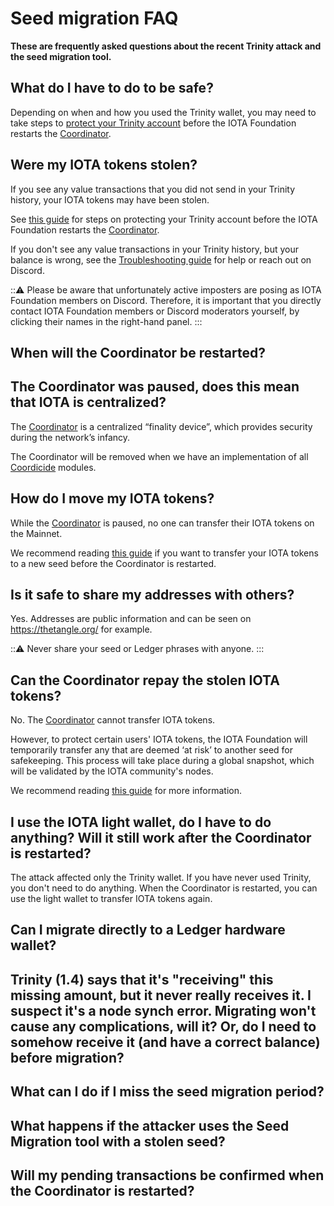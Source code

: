 # Seed migration FAQ

**These are frequently asked questions about the recent Trinity attack and the seed migration tool.**

## What do I have to do to be safe?

Depending on when and how you used the Trinity wallet, you may need to take steps to [protect your Trinity account](../how-to-guides/protect-trinity-account.md) before the IOTA Foundation restarts the [Coordinator](root://getting-started/0.1/network/the-coordinator.md).

## Were my IOTA tokens stolen?

If you see any value transactions that you did not send in your Trinity history, your IOTA tokens may have been stolen.

See [this guide](../how-to-guides/protect-trinity-account.md) for steps on protecting your Trinity account before the IOTA Foundation restarts the [Coordinator](root://getting-started/0.1/network/the-coordinator.md).

If you don't see any value transactions in your Trinity history, but your balance is wrong, see the [Troubleshooting guide](../references/troubleshooting.md) for help or reach out on Discord.

:::warning:
Please be aware that unfortunately active imposters are posing as IOTA Foundation members on Discord. Therefore, it is important that you directly contact IOTA Foundation members or Discord moderators yourself, by clicking their names in the right-hand panel.
:::

## When will the Coordinator be restarted?


## The Coordinator was paused, does this mean that IOTA is centralized?

The [Coordinator](root://getting-started/0.1/network/the-coordinator.md) is a centralized “finality device”, which provides security during the network’s infancy.

The Coordinator will be removed when we have an implementation of all [Coordicide](https://coordicide.iota.org/) modules.

## How do I move my IOTA tokens?

While the [Coordinator](root://getting-started/0.1/network/the-coordinator.md) is paused, no one can transfer their IOTA tokens on the Mainnet.

We recommend reading [this guide](../how-to-guides/protect-trinity-account.md) if you want to transfer your IOTA tokens to a new seed before the Coordinator is restarted.

## Is it safe to share my addresses with others?

Yes. Addresses are public information and can be seen on https://thetangle.org/ for example.

:::warning:
Never share your seed or Ledger phrases with anyone.
:::

## Can the Coordinator repay the stolen IOTA tokens?

No. The [Coordinator](root://getting-started/0.1/network/the-coordinator.md) cannot transfer IOTA tokens.

However, to protect certain users' IOTA tokens, the IOTA Foundation will temporarily transfer any that are deemed ‘at risk’ to another seed for safekeeping. This process will take place during a global snapshot, which will be validated by the IOTA community's nodes.

We recommend reading [this guide](../how-to-guides/protect-trinity-account.md) for more information.

## I use the IOTA light wallet, do I have to do anything? Will it still work after the Coordinator is restarted?

The attack affected only the Trinity wallet. If you have never used Trinity, you don't need to do anything. When the Coordinator is restarted, you can use the light wallet to transfer IOTA tokens again.

## Can I migrate directly to a Ledger hardware wallet?

## Trinity (1.4) says that it's "receiving" this missing amount, but it never really receives it.  I suspect it's a node synch error.  Migrating won't cause any complications, will it?  Or, do I need to somehow receive it (and have a correct balance) before migration?

## What can I do if I miss the seed migration period?

## What happens if the attacker uses the Seed Migration tool with a stolen seed? 

## Will my pending transactions be confirmed when the Coordinator is restarted? 











